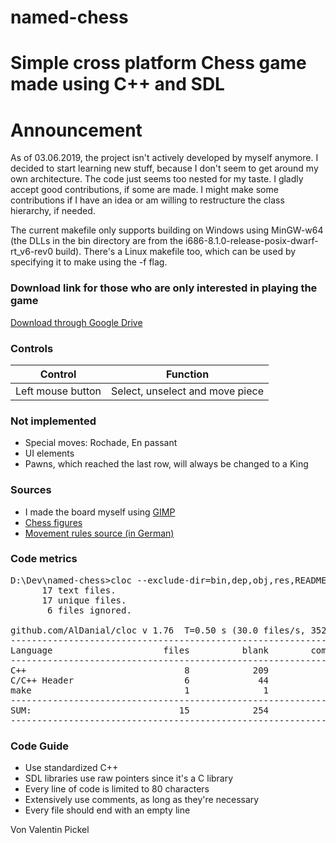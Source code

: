 # named-chess

# Simple cross platform Chess game made using C++ and SDL

<h1>Announcement</h1>

As of 03.06.2019, the project isn't actively developed by myself anymore. I decided to start learning new stuff, because I don't seem to get around my own architecture. The code just seems too nested for my taste. I gladly accept good contributions, if some are made. I might make some contributions if I have an idea or am willing to restructure the class hierarchy, if needed.

The current makefile only supports building on Windows using MinGW-w64 (the DLLs in the bin directory are from the i686-8.1.0-release-posix-dwarf-rt_v6-rev0 build). There's a Linux makefile too, which can be used by specifying it to make using the -f flag.

<h3>Download link for those who are only interested in playing the game</h3>

[Download through Google Drive](https://drive.google.com/file/d/1S45OLeN-Fm39xb0WZXfzDPJxdZjIgF9P/view?usp=sharing)

<h3>Controls</h3>

| Control           | Function                        |
| ----------------- | ------------------------------- |
| Left mouse button | Select, unselect and move piece |

<h3>Not implemented</h3>

- Special moves: Rochade, En passant
- UI elements
- Pawns, which reached the last row, will always be changed to a King 

<h3>Sources</h3>

- I made the board myself using [GIMP](https://www.gimp.org/)  
- [Chess figures](https://opengameart.org/content/colorful-chess-pieces)  
- [Movement rules source (in German)](https://www.brettspielnetz.de/spielregeln/schach.php)

<h3>Code metrics</h3>

<pre>
D:\Dev\named-chess>cloc --exclude-dir=bin,dep,obj,res,README.md,README.html,"Improvised changelog.md","Improvised changelog.html" .
      17 text files.
      17 unique files.
       6 files ignored.

github.com/AlDanial/cloc v 1.76  T=0.50 s (30.0 files/s, 3520.0 lines/s)
-------------------------------------------------------------------------------
Language                     files          blank        comment           code
-------------------------------------------------------------------------------
C++                              8            209             32           1225
C/C++ Header                     6             44             25            218
make                             1              1              0              6
-------------------------------------------------------------------------------
SUM:                            15            254             57           1449
-------------------------------------------------------------------------------
</pre>

<h3>Code Guide</h3>

- Use standardized C++
- SDL libraries use raw pointers since it's a C library
- Every line of code is limited to 80 characters
- Extensively use comments, as long as they're necessary
- Every file should end with an empty line

Von Valentin Pickel
